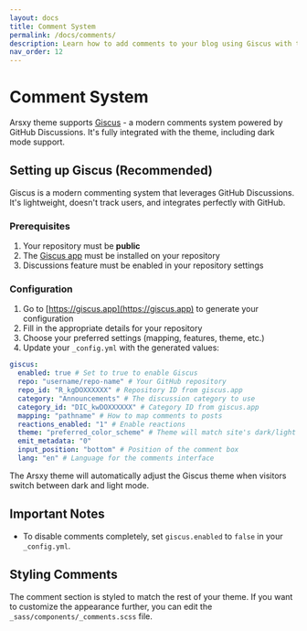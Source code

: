 ```yaml
---
layout: docs
title: Comment System
permalink: /docs/comments/
description: Learn how to add comments to your blog using Giscus with the Arsxy theme.
nav_order: 12
---
```


# Comment System

Arsxy theme supports [Giscus](https://giscus.app/) - a modern comments system powered by GitHub Discussions. It's fully integrated with the theme, including dark mode support.

## Setting up Giscus (Recommended)

Giscus is a modern commenting system that leverages GitHub Discussions. It's lightweight, doesn't track users, and integrates perfectly with GitHub.

### Prerequisites

1. Your repository must be **public**
2. The [Giscus app](https://github.com/apps/giscus) must be installed on your repository
3. Discussions feature must be enabled in your repository settings

### Configuration

1. Go to [https://giscus.app](https://giscus.app) to generate your configuration
2. Fill in the appropriate details for your repository
3. Choose your preferred settings (mapping, features, theme, etc.)
4. Update your `_config.yml` with the generated values:

```yaml
giscus:
  enabled: true # Set to true to enable Giscus
  repo: "username/repo-name" # Your GitHub repository
  repo_id: "R_kgDOXXXXXX" # Repository ID from giscus.app
  category: "Announcements" # The discussion category to use
  category_id: "DIC_kwDOXXXXXX" # Category ID from giscus.app
  mapping: "pathname" # How to map comments to posts
  reactions_enabled: "1" # Enable reactions
  theme: "preferred_color_scheme" # Theme will match site's dark/light mode
  emit_metadata: "0"
  input_position: "bottom" # Position of the comment box
  lang: "en" # Language for the comments interface
```

The Arsxy theme will automatically adjust the Giscus theme when visitors switch between dark and light mode.

## Important Notes

- To disable comments completely, set `giscus.enabled` to `false` in your `_config.yml`.

## Styling Comments

The comment section is styled to match the rest of your theme. If you want to customize the appearance further, you can edit the `_sass/components/_comments.scss` file.
